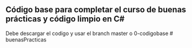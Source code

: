 ## Código base para completar el curso de buenas prácticas y código limpio en C#
Debe descargar el codigo y usar el branch master o 0-codigobase
#   b u e n a s P r a c t i c a s  
 